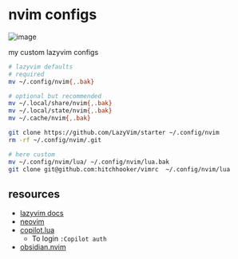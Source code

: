 # nvim configs
![image](https://github.com/hitchhooker/vimrc/assets/15621959/19301f72-c183-427c-be6b-35a8419f334c)

my custom lazyvim configs
```bash
# lazyvim defaults
# required
mv ~/.config/nvim{,.bak}

# optional but recommended
mv ~/.local/share/nvim{,.bak}
mv ~/.local/state/nvim{,.bak}
mv ~/.cache/nvim{,.bak}

git clone https://github.com/LazyVim/starter ~/.config/nvim
rm -rf ~/.config/nvim/.git

# here custom
mv ~/.config/nvim/lua/ ~/.config/nvim/lua.bak
git clone git@github.com:hitchhooker/vimrc  ~/.config/nvim/lua
```
## resources
- [lazyvim docs](https://lazyvim.org)
- [neovim](https://neovim.io/)
- [copilot.lua](https://github.com/zbirenbaum/copilot.lua)
  - To login `:Copilot auth`
- [obsidian.nvim](https://github.com/epwalsh/obsidian.nvim)
